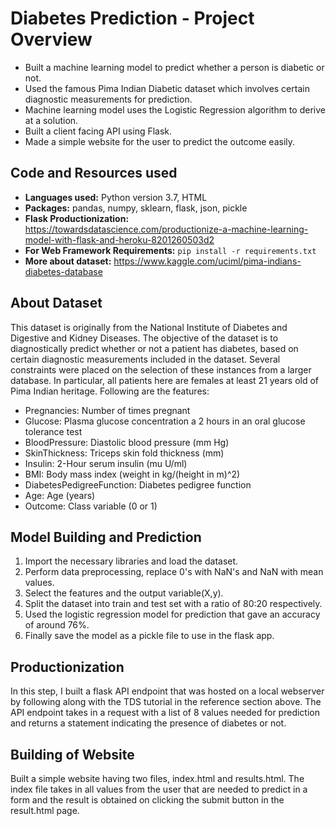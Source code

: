 # Diabetes Prediction - Project Overview
- Built a machine learning model to predict whether a person is diabetic or not.
- Used the famous Pima Indian Diabetic dataset which involves certain diagnostic measurements for prediction.
- Machine learning model uses the Logistic Regression algorithm to derive at a solution.
- Built a client facing API using Flask.
- Made a simple website for the user to predict the outcome easily.

## Code and Resources used
- **Languages used:** Python version 3.7, HTML  
- **Packages:** pandas, numpy, sklearn, flask, json, pickle 
- **Flask Productionization:** https://towardsdatascience.com/productionize-a-machine-learning-model-with-flask-and-heroku-8201260503d2
- **For Web Framework Requirements:**  ```pip install -r requirements.txt```
- **More about dataset:** https://www.kaggle.com/uciml/pima-indians-diabetes-database

## About Dataset
This dataset is originally from the National Institute of Diabetes and Digestive and Kidney Diseases. The objective of the dataset is to diagnostically predict whether or not a patient has diabetes, based on certain diagnostic measurements included in the dataset. Several constraints were placed on the selection of these instances from a larger database. In particular, all patients here are females at least 21 years old of Pima Indian heritage. Following are the features:
- Pregnancies: Number of times pregnant
- Glucose: Plasma glucose concentration a 2 hours in an oral glucose tolerance test
- BloodPressure: Diastolic blood pressure (mm Hg)
- SkinThickness: Triceps skin fold thickness (mm)
- Insulin: 2-Hour serum insulin (mu U/ml)
- BMI: Body mass index (weight in kg/(height in m)^2)
- DiabetesPedigreeFunction: Diabetes pedigree function
- Age: Age (years)
- Outcome: Class variable (0 or 1)

## Model Building and Prediction
1. Import the necessary libraries and load the dataset.
2. Perform data preprocessing, replace 0's with NaN's and NaN with mean values.
3. Select the features and the output variable(X,y).
4. Split the dataset into train and test set with a ratio of 80:20 respectively.
5. Used the logistic regression model for prediction that gave an accuracy of around 76%.
6. Finally save the model as a pickle file to use in the flask app.

## Productionization 
In this step, I built a flask API endpoint that was hosted on a local webserver by following along with the TDS tutorial in the reference section above. The API endpoint takes in a request with a list of 8 values needed for prediction and returns a statement indicating the presence of diabetes or not.

## Building of Website
Built a simple website having two files, index.html and results.html. The index file takes in all values from the user that are needed to predict in a form and the result is obtained on clicking the submit button in the result.html page.
